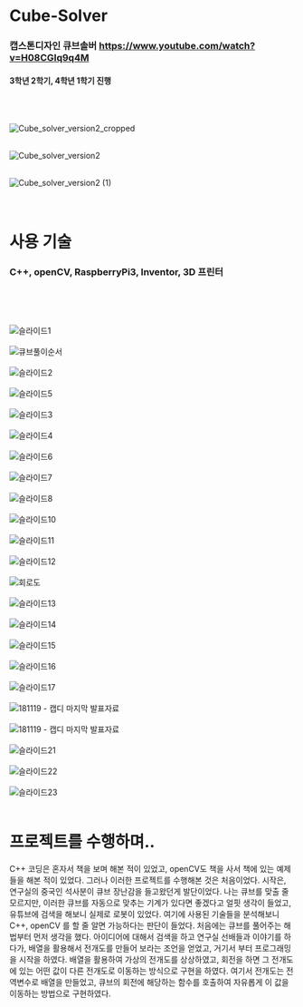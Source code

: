 # Cube-Solver <br/>

### 캡스톤디자인 큐브솔버 https://www.youtube.com/watch?v=H08CGIq9q4M   <br/>
#### 3학년 2학기, 4학년 1학기 진행
<br/><br/>

   
![Cube_solver_version2_cropped](https://user-images.githubusercontent.com/35258559/178189067-6db1f332-aa54-4000-b453-476c7bd77eaa.gif)
<br/><br/>
       
![Cube_solver_version2](https://user-images.githubusercontent.com/35258559/178189086-e5ea1ef4-760f-4bd4-9ce8-4bab308f0f68.gif)
<br/> <br/>
       
![Cube_solver_version2 (1)](https://user-images.githubusercontent.com/35258559/178189089-ad959116-f2cd-4c8f-ac76-c647ddd18ecf.gif)
<br/><br/><br/>

# 사용 기술
### C++, openCV, RaspberryPi3, Inventor, 3D 프린터
<br/><br/><br/>

![슬라이드1](https://user-images.githubusercontent.com/35258559/178184463-30b085d3-b86c-40cc-9064-63f7018703db.JPG)   <br/><br/>
![큐브풀이순서](https://user-images.githubusercontent.com/35258559/178190638-5c56f8f1-1124-4d98-80ba-ce1ec6fd6986.JPG)   <br/><br/>
![슬라이드2](https://user-images.githubusercontent.com/35258559/178184465-702cdec0-be0e-432c-9c3f-21f96dce146f.JPG)   <br/><br/>
![슬라이드5](https://user-images.githubusercontent.com/35258559/178184472-82b7534c-9e2f-4573-993f-0dd792401a59.JPG)   <br/><br/>
![슬라이드3](https://user-images.githubusercontent.com/35258559/178184468-209b4029-3836-41fa-8445-fed53209d55e.JPG) <br/> <br/>
![슬라이드4](https://user-images.githubusercontent.com/35258559/178184470-e05cf2e7-f752-40c2-8d83-cce5b9de72ae.JPG)   <br/><br/>
![슬라이드6](https://user-images.githubusercontent.com/35258559/178184473-90c119a0-5e0d-4c03-aca1-237fb3111e56.JPG)   <br/><br/>
![슬라이드7](https://user-images.githubusercontent.com/35258559/178184475-12f4ef98-0d63-4897-bc49-d7171e918d5e.JPG)   <br/><br/>
![슬라이드8](https://user-images.githubusercontent.com/35258559/178184478-1a12b255-eae6-4dc3-b615-277cb4a459fc.JPG)   <br/><br/>
![슬라이드10](https://user-images.githubusercontent.com/35258559/178184479-e0af3f31-fc98-4fa4-9505-ef1152203546.JPG)   <br/><br/>
![슬라이드11](https://user-images.githubusercontent.com/35258559/178184480-0626e839-c653-47e6-9781-5e788fb64319.JPG)   <br/><br/>
![슬라이드12](https://user-images.githubusercontent.com/35258559/178184481-6b57f9a2-22ff-4460-b8ad-bd70f1f80b15.JPG)  <br/><br/>
![회로도](https://user-images.githubusercontent.com/35258559/178190585-e35f6089-4728-4392-82f7-0862b42ec081.JPG)<br/><br/>
![슬라이드13](https://user-images.githubusercontent.com/35258559/178184482-d3625510-cdc0-4020-b9e3-502f661352fd.JPG) <br/><br/> 
![슬라이드14](https://user-images.githubusercontent.com/35258559/178184483-bcf7a71e-09d3-494b-b227-061c05261254.JPG)   <br/><br/>
![슬라이드15](https://user-images.githubusercontent.com/35258559/178184484-95e290e1-d908-44b5-b0fd-b397dadde059.JPG)   <br/><br/>
![슬라이드16](https://user-images.githubusercontent.com/35258559/178184487-d3c15113-0d0e-47fc-aa7e-fa62e55acfa0.JPG)   <br/><br/>
![슬라이드17](https://user-images.githubusercontent.com/35258559/178184488-dc6b2ce9-37a7-4a98-a8a3-6d21b03b7814.JPG)   <br/><br/>
![181119 - 캡디 마지막 발표자료](https://user-images.githubusercontent.com/35258559/178198152-6bb8f59e-5c41-45cf-9533-5e95d3358092.jpg) <br/><br/>
![181119 - 캡디 마지막 발표자료](https://user-images.githubusercontent.com/35258559/178198998-70985690-ea66-4ae0-b395-9062662a84cf.jpg) <br/><br/>
![슬라이드21](https://user-images.githubusercontent.com/35258559/178184493-82f6b0e6-c0ff-4fff-a29b-59c07ea4c29e.JPG)   <br/><br/>
![슬라이드22](https://user-images.githubusercontent.com/35258559/178184494-d51e75bb-c58c-42a7-a935-0eaa9056d280.JPG)   <br/><br/>
![슬라이드23](https://user-images.githubusercontent.com/35258559/178184496-faa84bdb-9ea3-4cea-94ab-093c07ddc9ea.JPG)   <br/><br/>

# 프로젝트를 수행하며.. <br/>
C++ 코딩은 혼자서 책을 보며 해본 적이 있었고, openCV도 책을 사서 책에 있는 예제들을 해본 적이 있었다. 그러나 이러한 프로젝트를 수행해본 것은 처음이었다. 시작은, 연구실의 중국인 석사분이 큐브 장난감을 들고왔던게 발단이었다. 나는 큐브를 맞출 줄 모르지만, 이러한 큐브를 자동으로 맞추는 기계가 있다면 좋겠다고 얼핏 생각이 들었고,  유튜브에 검색을 해보니 실제로 로봇이 있었다. 여기에 사용된 기술들을 분석해보니 C++, openCV 를 할 줄 알면 가능하다는 판단이 들었다. 처음에는 큐브를 풀어주는 해법부터 먼저 생각을 했다. 아이디어에 대해서 검색을 하고 연구실 선배들과 이야기를 하다가, 배열을 활용해서 전개도를 만들어 보라는 조언을 얻었고, 거기서 부터 프로그래밍을 시작을 하였다. 배열을 활용하여 가상의 전개도를 상상하였고, 회전을 하면 그 전개도에 있는 어떤 값이 다른 전개도로 이동하는 방식으로 구현을 하였다. 여기서 전개도는 전역변수로 배열을 만들었고, 큐브의 회전에 해당하는 함수를 호출하여 자유롭게 이 값을 이동하는 방법으로 구현하였다. <br/>




